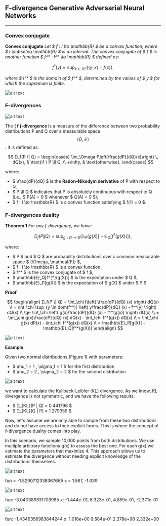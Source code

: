 ## F-divergence Generative Adversarial Neural Networks

---

### Convex conjugate

**Convex conjugate** _Let $ f : I \to \mathbb{R} $ be a convex function, where $ I \subseteq \mathbb{R} $ is an interval. The convex conjugate of $ f $ is another function $ f^* : I^* \to \mathbb{R} $ defined as:_

$$
f^*(y) = \sup_{x \in \mathbb{R}^n} \left\{ \langle y, x \rangle - f(x) \right\},
$$

_where $ I^* $ is the domain of $ f^* $, determined by the values of $ y $ for which the supremum is finite._ 

![alt text](https://github.com/StefanoPenazzi2/StefanoPenazzi2.github.io/blob/main/imgs/convex_conjugate.png?raw=true)

### F-divergences

![alt text](https://github.com/StefanoPenazzi2/StefanoPenazzi2.github.io/blob/main/imgs/2d_dist_comp_gans.png?raw=true)

The **\( f \)-divergence** is a measure of the difference between two probability distributions P and Q over a measurable space $$ (\Omega, \mathcal{F}) $$. It is defined as:

$$
D_f(P \| Q) = 
\begin{cases} 
\int_\Omega f\left(\frac{dP}{dQ}(x)\right) \, dQ(x), & \text{if } P \ll Q, \\ 
+\infty, & \text{otherwise},
\end{cases}
$$

where:

- $ \frac{dP}{dQ} $ is the **Radon–Nikodym derivative** of P with respect to Q,
- $ P \ll Q $ indicates that P is absolutely continuous with respect to Q (i.e., $ P(A) = 0 $ whenever $ Q(A) = 0 $),
- $ f : I \to \mathbb{R} $ is a convex function satisfying $ f(1) = 0 $.

### F-divergences duality

**Theorem 1** _For any f-divergence, we have:_

$$
D_f(P \| Q) = \sup_{g : \Omega \to \mathbb{R}} \left\{ \mathbb{E}_P[g(X)] - \mathbb{E}_Q[f^*(g(X))] \right\},
$$

where:

- $ P $ and $ Q $ are probability distributions over a common measurable space $ (\Omega, \mathcal{F}) $,
- $ f : I \to \mathbb{R} $ is a convex function,
- $ f^* $ is the convex conjugate of $ f $,
- $ \mathbb{E}_Q[f^{*}(g(X))] $ is the expectation under $ Q $, 
- $ \mathbb{E}_P[g(X)] $ is the expectation of $ g(X) $ under $ P $



**Proof**

$$
\begin{align}
D_f(P \| Q) = \int_\chi  f\left( \frac{dP}{dQ} (x) \right) dQ(x) \\
= \int_\chi \sup_{y \in dom(f^*)} \left( y\frac{dP}{dQ} (x) - f^*(y) \right) dQ(x) \\
\ge \int_\chi \left( g(x)\frac{dP}{dQ} (x) - f^*(g(x)) \right) dQ(x) \\
= \int_\chi g(x)\frac{dP}{dQ} (x) dQ(x) - \int_\chi f^*(g(x)) dQ(x) \\
= \int_\chi g(x) dP(x) - \int_\chi f^*(g(x)) dQ(x) \\
= \mathbb{E}_P[g(X)] - \mathbb{E}_Q[f^*(g(X))]
\end{align}
$$

![alt text](https://github.com/StefanoPenazzi2/StefanoPenazzi2.github.io/blob/main/imgs/g_x_no_opt.png?raw=true)

**Example**

Given two normal distributions (Figure 1) with parameters:

- $ \mu_1 = 1 , \sigma_1 = 1 $ for the first distribution
- $ \mu_2 = 2 , \sigma_2 = 2 $ for the second distribution

![alt text](https://github.com/StefanoPenazzi2/StefanoPenazzi2.github.io/blob/main/imgs/1d_dist_comp_gans.png?raw=true)

we want to calculate the Kullback-Leibler (KL) divergence. As we know, KL divergence is not symmetric, and we have the following results:

- $ D_{KL}(P \| Q) = 0.441796 $
- $ D_{KL}(Q \| P) = 1.279359 $

Now, let's assume we are only able to sample from these two distributions and do not have access to their explicit forms.
This is where the concept of f-divergence duality comes into play.

In this scenario, we sample 10,000 points from both distributions. We use multiple arbitrary functions g(x) to assess the best one.
For each g(x) we estimate the parameters that maximize 4.
This approach allows us to estimate the divergence without needing explicit knowledge of the distributions themselves.


![alt text](https://github.com/StefanoPenazzi2/StefanoPenazzi2.github.io/blob/main/imgs/g_x_linear_opt.png?raw=true)

fun = -1.5290712338367665
x =  1.567, -1.039

![alt text](https://github.com/StefanoPenazzi2/StefanoPenazzi2.github.io/blob/main/imgs/g_x_poli3_opt.png?raw=true)

fun: -3.040389831703985 
x: -1.444e-01,  8.323e-01,  4.859e-01, -2.371e-01

![alt text](https://github.com/StefanoPenazzi2/StefanoPenazzi2.github.io/blob/main/imgs/g_x_deriv_f_x_opt.png?raw=true)


 fun: -1.4346356983844244
 x: 1.016e+00  9.584e-01  2.378e+00  2.332e+00
